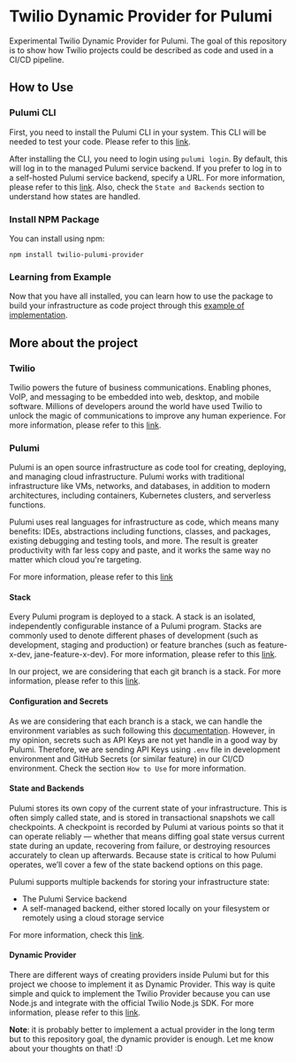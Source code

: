 # Twilio Dynamic Provider for Pulumi

Experimental Twilio Dynamic Provider for Pulumi. The goal of this repository is to show how Twilio projects could be described as code and used in a CI/CD pipeline.

## How to Use

### Pulumi CLI

First, you need to install the Pulumi CLI in your system. This CLI will be needed to test your code. Please refer to this [link](https://www.pulumi.com/docs/reference/cli/). 

After installing the CLI, you need to login using `pulumi login`. By default, this will log in to the managed Pulumi service backend. If you prefer to log in to a self-hosted Pulumi service backend, specify a URL. For more information, please refer to this [link](https://www.pulumi.com/docs/reference/cli/pulumi_login/).  Also, check the `State and Backends` section to understand how states are handled.

### Install NPM Package

You can install using npm:

```
npm install twilio-pulumi-provider
```

### Learning from Example

Now that you have all installed, you can learn how to use the package to build your infrastructure as code project through this [example of implementation](https://github.com/kaiquelupo/twilio-pulumi-provider-example).


## More about the project


### Twilio

Twilio powers the future of business communications. Enabling phones, VoIP, and messaging to be embedded into web, desktop, and mobile software. Millions of developers around the world have used Twilio to unlock the magic of communications to improve any human experience. For more information, please refer to this [link](https://www.twilio.com/).

### Pulumi

Pulumi is an open source infrastructure as code tool for creating, deploying, and managing cloud infrastructure. Pulumi works with traditional infrastructure like VMs, networks, and databases, in addition to modern architectures, including containers, Kubernetes clusters, and serverless functions.

Pulumi uses real languages for infrastructure as code, which means many benefits: IDEs, abstractions including functions, classes, and packages, existing debugging and testing tools, and more. The result is greater productivity with far less copy and paste, and it works the same way no matter which cloud you're targeting.

For more information, please refer to this [link](https://www.pulumi.com/docs/intro/concepts/)

#### Stack

Every Pulumi program is deployed to a stack. A stack is an isolated, independently configurable instance of a Pulumi program. Stacks are commonly used to denote different phases of development (such as development, staging and production) or feature branches (such as feature-x-dev, jane-feature-x-dev). For more information, please refer to this [link](https://www.pulumi.com/docs/intro/concepts/stack/).

In our project, we are considering that each git branch is a stack. For more information, please refer to this [link](https://www.pulumi.com/docs/intro/concepts/organizing-stacks-projects/).

#### Configuration and Secrets

As we are considering that each branch is a stack, we can handle the environment variables as such following this [documentation](https://www.pulumi.com/docs/intro/concepts/stack/). However, in my opinion, secrets such as API Keys are not yet handle in a good way by Pulumi. Therefore, we are sending API Keys using `.env` file in development environment and GitHub Secrets (or similar feature) in our CI/CD environment. Check the section `How to Use` for more information.

#### State and Backends

Pulumi stores its own copy of the current state of your infrastructure. This is often simply called state, and is stored in transactional snapshots we call checkpoints. A checkpoint is recorded by Pulumi at various points so that it can operate reliably — whether that means diffing goal state versus current state during an update, recovering from failure, or destroying resources accurately to clean up afterwards. Because state is critical to how Pulumi operates, we’ll cover a few of the state backend options on this page.

Pulumi supports multiple backends for storing your infrastructure state:

- The Pulumi Service backend
- A self-managed backend, either stored locally on your filesystem or remotely using a cloud storage service

For more information, check this [link](https://www.pulumi.com/docs/intro/concepts/state/).

#### Dynamic Provider

There are different ways of creating providers inside Pulumi but for this project we choose to implement it as Dynamic Provider. This way is quite simple and quick to implement the Twilio Provider because you can use Node.js and integrate with the official Twilio Node.js SDK. For more information, please refer to this [link](https://www.pulumi.com/blog/dynamic-providers/). 

**Note**: it is probably better to implement a actual provider in the long term but to this repository goal, the dynamic provider is enough. Let me know about your thoughts on that! :D 